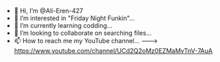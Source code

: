 - 👋 Hi, I’m @Ali-Eren-427
- 👀 I’m interested in "Friday Night Funkin"...
- 🌱 I’m currently learning codding...
- 💞️ I’m looking to collaborate on searching files...
- 📫 How to reach me my YouTube channel...
---> https://www.youtube.com/channel/UCd2Q2oMz0EZMaMvTnV-7AuA
<!---
Ali-Eren-427/Ali-Eren-427 is a ✨ special ✨ repository because its `README.md` (this file) appears on your GitHub profile.
You can click the Preview link to take a look at your changes.
--->
